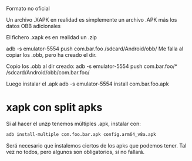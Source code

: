 Formato no oficial

Un archivo .XAPK en realidad es simplemente un archivo .APK más los datos OBB adicionales

El fichero .xapk es en realidad un .zip

adb -s emulator-5554 push com.bar.foo /sdcard/Android/obb/
Me falla al copiar los .obb, pero ha creado el dir.

Copio los .obb al dir creado:
adb -s emulator-5554 push com.bar.foo/\* /sdcard/Android/obb/com.bar.foo/

Luego instalar el .apk
adb -s emulator-5554 install com.bar.foo.apk

# xapk con split apks

Si al hacer el unzp tenemos múltiples .apk, instalar con:

```bash
adb install-multiple com.foo.bar.apk config.arm64_v8a.apk
```

Será necesario que instalemos ciertos de los apks que podemos tener.
Tal vez no todos, pero algunos son obligatorios, si no fallará.
